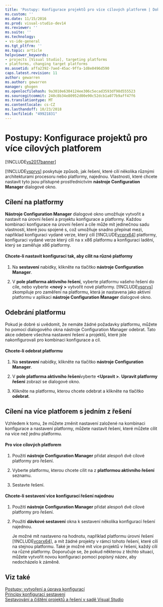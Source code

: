 ```yaml
---
title: 'Postupy: Konfigurace projektů pro více cílových platforem | Dokumentace Microsoftu'
ms.custom: ''
ms.date: 11/15/2016
ms.prod: visual-studio-dev14
ms.reviewer: ''
ms.suite: ''
ms.technology:
- vs-ide-general
ms.tgt_pltfrm: ''
ms.topic: article
helpviewer_keywords:
- projects [Visual Studio], targeting platforms
- platforms, changing target platforms
ms.assetid: affa2392-7aed-45ac-9ffa-1d8e0496d590
caps.latest.revision: 11
author: gewarren
ms.author: gewarren
manager: ghogen
ms.openlocfilehash: 9a3010e6304124ee306c5ecad3593df98d555523
ms.sourcegitcommit: 240c8b34e80952d00e90c52dcb1a077b9aff47f6
ms.translationtype: MT
ms.contentlocale: cs-CZ
ms.lasthandoff: 10/23/2018
ms.locfileid: "49921831"
---
```

# <a name="how-to-configure-projects-to-target-multiple-platforms"></a>Postupy: Konfigurace projektů pro více cílových platforem
[!INCLUDE[vs2017banner](../includes/vs2017banner.md)]

[!INCLUDE[vsprvs](../includes/vsprvs-md.md)] poskytuje způsob, jak řešení, které cílí několika různými architekturami procesoru nebo platformy, najednou. Vlastnosti, které chcete nastavit tyto jsou přístupné prostřednictvím **nástroje Configuration Manager** dialogové okno.  
  
## <a name="targeting-a-platform"></a>Cílení na platformy  
 **Nástroje Configuration Manager** dialogové okno umožňuje vytvořit a nastavit na úrovni řešení a projektu konfigurace a platformy. Každou kombinaci konfigurace na úrovni řešení a cíle může mít jedinečnou sadu vlastností, které jsou spojené s, což umožňuje snadno přepínat mezi, například konfiguraci vydané verze, který cílí [!INCLUDE[vcprx64](../includes/vcprx64-md.md)] platformy, konfiguraci vydané verze který cílí na x x86 platformu a konfiguraci ladění, který se zaměřuje x86 platformy.  
  
#### <a name="to-set-your-configuration-to-target-a-different-platform"></a>Chcete-li nastavit konfiguraci tak, aby cílit na různé platformy  
  
1.  Na **sestavení** nabídky, klikněte na tlačítko **nástroje Configuration Manager**.  
  
2.  V **pole platforma aktivního řešení**, vyberte platformu vašeho řešení do cíle, nebo vyberte  **\<nový >** vytvořit nové platformy. [!INCLUDE[vsprvs](../includes/vsprvs-md.md)] zkompiluje pro zaměření na platformu, která je nastavena jako aktivní platformu v aplikaci **nástroje Configuration Manager** dialogové okno.  
  
## <a name="removing-a-platform"></a>Odebrání platformu  
 Pokud je dobré si uvědomit, že nemáte žádné požadavky platformu, můžete ho pomocí dialogového okna nástroje Configuration Manager odebrat. Tato akce odebere všechna nastavení řešení a projektů, které jste nakonfigurovali pro kombinaci konfigurace a cíl.  
  
#### <a name="to-remove-a-platform"></a>Chcete-li odebrat platformu  
  
1.  Na **sestavení** nabídky, klikněte na tlačítko **nástroje Configuration Manager**.  
  
2.  V **pole platforma aktivního řešení**vyberte  **\<Upravit >**. **Upravit platformy řešení** zobrazí se dialogové okno.  
  
3.  Klikněte na platformu, kterou chcete odebrat a klikněte na tlačítko **odebrat**.  
  
## <a name="targeting-multiple-platforms-with-one-solution"></a>Cílení na více platforem s jedním z řešení  
 Vzhledem k tomu, že můžete změnit nastavení založené na kombinaci konfigurace a nastavení platformy, můžete nastavit řešení, které můžete cílit na více než jednu platformu.  
  
#### <a name="to-target-multiple-platforms"></a>Pro více cílových platforem  
  
1.  Použití **nástroje Configuration Manager** přidat alespoň dvě cílové platformy pro řešení.  
  
2.  Vyberte platformu, kterou chcete cílit na z **platformou aktivního řešení** seznamu.  
  
3.  Sestavte řešení.  
  
#### <a name="to-build-multiple-solution-configurations-at-once"></a>Chcete-li sestavení více konfigurací řešení najednou  
  
1. Použití **nástroje Configuration Manager** přidat alespoň dvě cílové platformy pro řešení.  
  
2. Použití **dávkové sestavení** okna k sestavení několika konfigurací řešení najednou.  
  
   Je možné mít nastaveno na hodnotu, například platformu úrovni řešení [!INCLUDE[vcprx64](../includes/vcprx64-md.md)], a mít žádné projekty v rámci tohoto řešení, které cílí na stejnou platformu. Také je možné mít více projektů v řešení, každý cílí na různé platformy. Doporučuje se, že pokud některou z těchto situací, můžete vytvořit novou konfiguraci pomocí popisný název, aby nedocházelo k záměně.  
  
## <a name="see-also"></a>Viz také  
 [Postupy: vytvoření a úprava konfigurací](../ide/how-to-create-and-edit-configurations.md)   
 [Principy konfigurací sestavení](../ide/understanding-build-configurations.md)   
 [Sestavování a čištění projektů a řešení v sadě Visual Studio](../ide/building-and-cleaning-projects-and-solutions-in-visual-studio.md)



